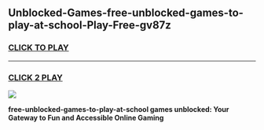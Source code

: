 
## Unblocked-Games-free-unblocked-games-to-play-at-school-Play-Free-gv87z
<h3>
<a href="https://premium76.site?title=free-unblocked-games-to-play-at-school&ref=21A">CLICK TO PLAY</a></h3>
<hr>

<h3>
<a href="https://premium76.site?title=free-unblocked-games-to-play-at-school&ref=21A">CLICK 2 PLAY</a>
  
</h3>

<a href="https://premium76.site?title=free-unblocked-games-to-play-at-school&ref=21A"><img src="https://clearcache.store/games.png"></a>


**free-unblocked-games-to-play-at-school games unblocked: Your Gateway to Fun and Accessible Online Gaming**
